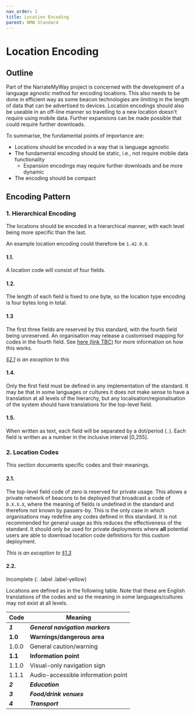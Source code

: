 ```yaml
---
nav_order: 1
title: Location Encoding
parent: NMW Standard
---
```


# Location Encoding

## Outline
Part of the NarrateMyWay project is concerned with the development of a language agnostic method for encoding locations. This also needs to be done in efficient way as some beacon technologies are limiting in the length of data that can be advertised to devices. Location encodings should also be useable in an off-line manner so travelling to a new location doesn't require using mobile data. Further expansions can be made possible that could require further downloads.

To summarise, the fundamental points of importance are:
- Locations should be encoded in a way that is language agnostic 
- The fundamental encoding should be static, i.e., not require mobile data functionality
  - Expansion encodings may require further downloads and be more dynamic
- The encoding should be compact

## Encoding Pattern

### 1. Hierarchical Encoding
The locations should be encoded in a hierarchical manner, with each level being more specific than the last.

An example location encoding could therefore be `1.42.0.0`. 

#### 1.1.
A location code will consist of four fields.

#### 1.2.
The length of each field is fixed to one byte, so the location type encoding is four bytes long in total.

#### 1.3
The first three fields are reserved by this standard, with the fourth field being unreserved. An organisation may release a customised mapping for codes in the fourth field. See [here (link TBC)]() for more information on how this works.

*[§2.1](21) is an exception to this*

#### 1.4.
Only the first field must be defined in any implementation of the standard. It may be that in some languages or cultures it does not make sense to have a translation at all levels of the hierarchy, but any localisation/regionalisation of the system should have translations for the top-level field.

#### 1.5.
When written as text, each field will be separated by a dot/period (`.`). Each field is written as a number in the inclusive interval [0,255].


### 2. Location Codes
This section documents specific codes and their meanings.

#### 2.1.
The top-level field code of zero is reserved for private usage. This allows a private network of beacons to be deployed that broadcast a code of `0.X.X.X`, where the meaning of fields is undefined in the standard and therefore not known by passers-by. This is the only case in which organisations may redefine any codes defined in this standard. It is not recommended for general usage as this reduces the effectiveness of the standard. It should only be used for private deployments where **all** potential users are able to download location code definitions for this custom deployment.

*This is an exception to [§1.3](#13)*

#### 2.2.
Incomplete
{: .label .label-yellow}

Locations are defined as in the following table. Note that these are English translations of the codes and so the meaning in some languages/cultures may not exist at all levels.

| Code            | Meaning |
|-----------------|---------|
| ***1***         | ***General navigation markers*** |
| **1.0**         | **Warnings/dangerous area** |
| 1.0.0           | General caution/warning |
| **1.1**         | **Information point** |
| 1.1.0           | Visual-only navigation sign |
| 1.1.1           | Audio-accessible information point |
| ***2***         | ***Education*** |
| ***3***         | ***Food/drink venues*** |
| ***4***         | ***Transport*** |
